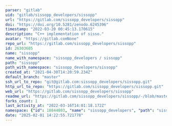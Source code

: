 ```yaml
---
parser: "gitlab"
uid: "gitlab/sissopp_developers/sissopp"
url: "https://gitlab.com/sissopp_developers/sissopp"
doi: "https://doi.org/10.5281/zenodo.6245396"
timestamp: "2022-03-20 00:45:13.170615"
description: "C++ implementation of sisso."
avatar: "https://gitlab.comNone"
repo_url: "https://gitlab.com/sissopp_developers/sissopp"
id: 26303685
name: "sissopp"
name_with_namespace: "sissopp_developers / sissopp"
path: "sissopp"
path_with_namespace: "sissopp_developers/sissopp"
created_at: "2021-04-30T14:20:59.234Z"
default_branch: "master"
ssh_url_to_repo: "git@gitlab.com:sissopp_developers/sissopp.git"
http_url_to_repo: "https://gitlab.com/sissopp_developers/sissopp.git"
web_url: "https://gitlab.com/sissopp_developers/sissopp"
readme_url: "https://gitlab.com/sissopp_developers/sissopp/-/blob/master/README.md"
forks_count: 1
last_activity_at: "2022-03-16T14:01:18.172Z"
namespace: {"id": 10844803, "name": "sissopp_developers", "path": "sissopp_developers", "kind": "group", "full_path": "sissopp_developers", "parent_id": null, "avatar_url": null, "web_url": "https://gitlab.com/groups/sissopp_developers"}
date: "2025-02-01 14:22:55.721778"
---
```

